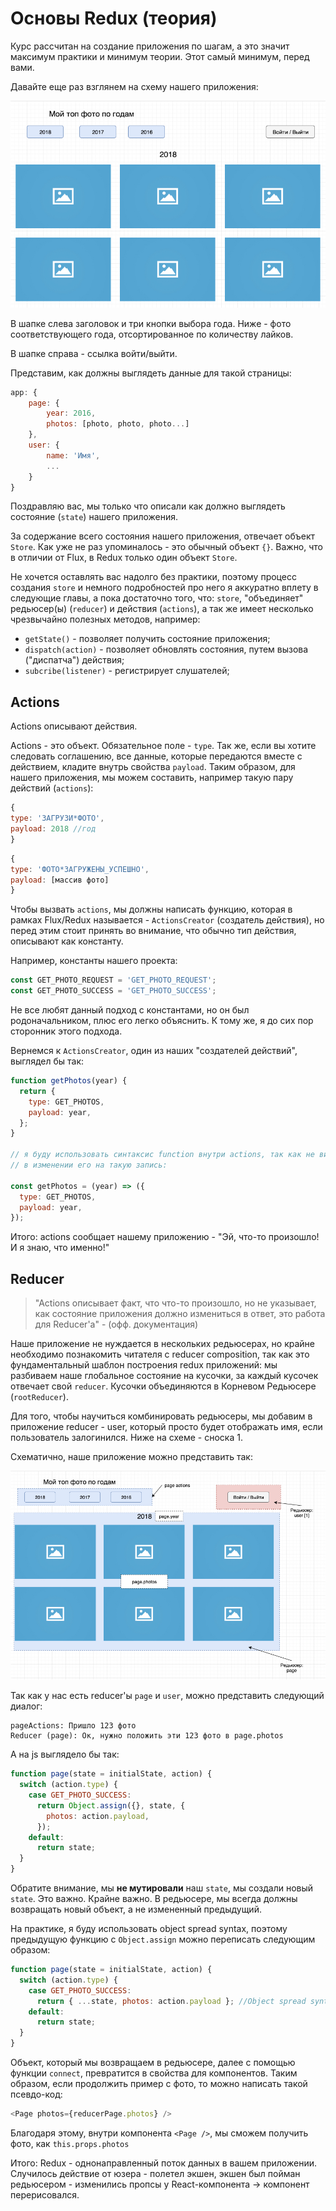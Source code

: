 # Основы Redux (теория)

Курс рассчитан на создание приложения по шагам, а это значит максимум практики и минимум теории. Этот самый минимум, перед вами.

Давайте еще раз взглянем на схему нашего приложения:

![Схема](app-preview-2.jpg)

В шапке слева заголовок и три кнопки выбора года. Ниже - фото соответствующего года, отсортированное по количеству лайков.

В шапке справа - ссылка войти/выйти.

Представим, как должны выглядеть данные для такой страницы:

```js
app: {
    page: {
        year: 2016,
        photos: [photo, photo, photo...]
    },
    user: {
        name: 'Имя',
        ...
    }
}
```

Поздравляю вас, мы только что описали как должно выглядеть состояние (`state`) нашего приложения.

За содержание всего состояния нашего приложения, отвечает объект `Store`. Как уже не раз упоминалось - это обычный объект `{}`. Важно, что в отличии от Flux, в Redux только один объект `Store`.

Не хочется оставлять вас надолго без практики, поэтому процесс создания `store` и немного подробностей про него я аккуратно вплету в следующие главы, а пока достаточно того, что: `store`, "объединяет" редьюсер(ы) (`reducer`) и действия (`actions`), а так же имеет несколько чрезвычайно полезных методов, например:

- `getState()` - позволяет получить состояние приложения;
- `dispatch(action)` - позволяет обновлять состояния, путем вызова ("диспатча") действия;
- `subcribe(listener)` - регистрирует слушателей;

## Actions

Actions описывают действия.

Actions - это объект. Обязательное поле - `type`. Так же, если вы хотите следовать соглашению, все данные, которые передаются вместе с действием, кладите внутрь свойства `payload`. Таким образом, для нашего приложения, мы можем составить, например такую пару действий (`actions`):

```js
{
type: 'ЗАГРУЗИ*ФОТО',
payload: 2018 //год
}
```

```js
{
type: 'ФОТО*ЗАГРУЖЕНЫ_УСПЕШНО',
payload: [массив фото]
}
```

Чтобы вызвать `actions`, мы должны написать функцию, которая в рамках Flux/Redux называется - `ActionsCreator` (создатель действия), но перед этим стоит принять во внимание, что обычно тип действия, описывают как константу.

Например, константы нашего проекта:

```js
const GET_PHOTO_REQUEST = 'GET_PHOTO_REQUEST';
const GET_PHOTO_SUCCESS = 'GET_PHOTO_SUCCESS';
```

Не все любят данный подход с константами, но он был родоначальником, плюс его легко объяснить. К тому же, я до сих пор сторонник этого подхода.

Вернемся к `ActionsCreator`, один из наших "создателей действий", выглядел бы так:

```js
function getPhotos(year) {
  return {
    type: GET_PHOTOS,
    payload: year,
  };
}

// я буду использовать синтаксис function внутри actions, так как не вижу смысла
// в изменении его на такую запись:

const getPhotos = (year) => ({
  type: GET_PHOTOS,
  payload: year,
});
```

Итого: actions сообщает нашему приложению - "Эй, что-то произошло! И я знаю, что именно!"

## Reducer

> "Actions описывает факт, что что-то произошло, но не указывает, как состояние приложения должно измениться в ответ, это работа для Reducer'а" - (офф. документация)

Наше приложение не нуждается в нескольких редьюсерах, но крайне необходимо познакомить читателя с reducer composition, так как это фундаментальный шаблон построения redux приложений: мы разбиваем наше глобальное состояние на кусочки, за каждый кусочек отвечает свой `reducer`. Кусочки объединяются в Корневом Редьюсере (`rootReducer`).

Для того, чтобы научиться комбинировать редьюсеры, мы добавим в приложение reducer - user, который просто будет отображать имя, если пользователь залогинился. Ниже на схеме - сноска 1.

Схематично, наше приложение можно представить так:

![Редьюсеры](redux-schema-with-reducers.jpg)

Так как у нас есть reducer'ы `page` и `user`, можно представить следующий диалог:

```
pageActions: Пришло 123 фото
Reducer (page): Ок, нужно положить эти 123 фото в page.photos
```

А на js выглядело бы так:

```js
function page(state = initialState, action) {
  switch (action.type) {
    case GET_PHOTO_SUCCESS:
      return Object.assign({}, state, {
        photos: action.payload,
      });
    default:
      return state;
  }
}
```

Обратите внимание, мы **не мутировали** наш `state`, мы создали новый `state`. Это важно. Крайне важно. В редьюсере, мы всегда должны возвращать новый объект, а не измененный предыдущий.

На практике, я буду использовать object spread syntax, поэтому предыдущую функцию с `Object.assign` можно переписать следующим образом:

```js
function page(state = initialState, action) {
  switch (action.type) {
    case GET_PHOTO_SUCCESS:
      return { ...state, photos: action.payload }; //Object spread syntax
    default:
      return state;
  }
}
```

Объект, который мы возвращаем в редьюсере, далее с помощью функции `connect`, превратится в свойства для компонентов. Таким образом, если продолжить пример с фото, то можно написать такой псевдо-код:

```js
<Page photos={reducerPage.photos} />
```

Благодаря этому, внутри компонента `<Page />`, мы сможем получить фото, как `this.props.photos`

Итого: Redux - однонаправленный поток данных в вашем приложении. Случилось действие от юзера - полетел экшен, экшен был пойман редьюсером - изменились пропсы у React-компонента -> компонент перерисовался.
